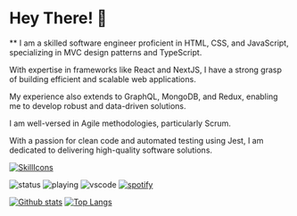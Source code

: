 # Hey There! 👋
** I am a skilled software engineer proficient in HTML, CSS, and JavaScript, specializing in MVC design patterns and TypeScript.

With expertise in frameworks like React and NextJS, I have a strong grasp of building efficient and scalable web applications.

My experience also extends to GraphQL, MongoDB, and Redux, enabling me to develop robust and data-driven solutions.

I am well-versed in Agile methodologies, particularly Scrum.

With a passion for clean code and automated testing using Jest, I am dedicated to delivering high-quality software solutions.


[![SkillIcons](https://skillicons.dev/icons?i=html,css,tailwind,js,react,redux,materialui,nextjs,vercel,graphql,nodejs,expressjs,mongodb,ts,regex,solidity,vscode,vite,github,netlify)](https://skillicons.dev)<br/>


![status](https://nocache.advaith.workers.dev?url=https://img.shields.io/endpoint?url=https://dev.discordprofiles.me/api/badge/status/276544649148235776?simple=true)
![playing](https://nocache.advaith.workers.dev?url=https://img.shields.io/endpoint?url=https://dev.discordprofiles.me/api/badge/playing/276544649148235776)
![vscode](https://nocache.advaith.workers.dev?url=https://img.shields.io/endpoint?url=https://dev.discordprofiles.me/api/badge/vscode/276544649148235776)
[![spotify](https://nocache.advaith.workers.dev?url=https://img.shields.io/endpoint?url=https://dev.discordprofiles.me/api/badge/spotify/276544649148235776)](https://dev.discordprofiles.me/openspotify/276544649148235776)

<a href="#">![Github stats](https://github-readme-stats.vercel.app/api?username=samanhoseinpour&theme=blueberry&count_private=true&hide_border=true&line_height=20)</a>
<a href="#">![Top Langs](https://github-readme-stats.vercel.app/api/top-langs/?username=samanhoseinpour&layout=compact&theme=blueberry&count_private=true&hide_border=true)</a>
